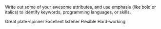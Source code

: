 Write out some of your awesome attributes, and use emphasis (like bold or italics) to identify keywords, programming languages, or skills. 

Great plate-spinner
Excellent listener
Flexible
Hard-working
